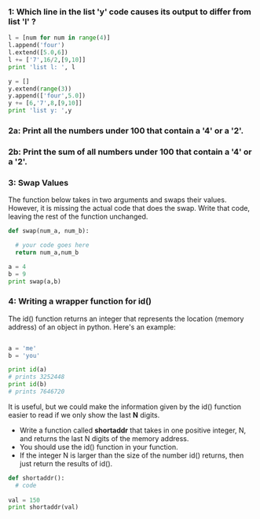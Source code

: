 ### 1: Which line in the list 'y' code causes its output to differ from list 'l' ?

````python
l = [num for num in range(4)]
l.append('four')
l.extend([5.0,6])
l += ['7',16/2,[9,10]]
print 'list l: ', l
````

````python
y = []
y.extend(range(3))
y.append(['four',5.0])
y += [6,'7',8,[9,10]]
print 'list y: ',y
````

### 2a: Print all the numbers under 100 that contain a '4' or a '2'.

### 2b: Print the sum of all numbers under 100 that contain a '4' or a '2'.

###  3: Swap Values 

The function below takes in two arguments and swaps their values.  However, it is missing the actual code that does the swap.  Write that code, leaving the rest of the function unchanged.

````python
def swap(num_a, num_b):

  # your code goes here
  return num_a,num_b

a = 4
b = 9
print swap(a,b)
````

### 4: Writing a wrapper function for id()

The id() function returns an integer that represents the location (memory address) of an object in python.  Here's an example:

````python

a = 'me'
b = 'you'

print id(a)
# prints 3252448
print id(b)
# prints 7646720
````

It is useful, but we could make the information given by the id() function easier to read if we only show the last **N** digits.

+ Write a function called **shortaddr** that takes in one positive integer, N, and returns the last N digits of the memory address.  
+ You should use the id() function in your function.  
+ If the integer N is larger than the size of the number id() returns, then just return the results of id().

````python
def shortaddr():
  # code
  
val = 150
print shortaddr(val)
````
